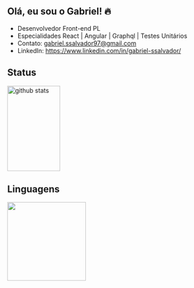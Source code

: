 ## Olá, eu sou o Gabriel! 🔥

- Desenvolvedor Front-end PL
- Especialidades React | Angular | Graphql | Testes Unitários
- Contato: gabriel.ssalvador97@gmail.com
- LinkedIn: https://www.linkedin.com/in/gabriel-ssalvador/

## Status

<img width="49%" height="195px" src="https://github-readme-stats.vercel.app/api?username=gabrielss97&show_icons=true&count_private=true&hide_border=true&title_color=00bfbf&icon_color=00bfbf&text_color=c9d1d9&bg_color=0d1117" alt="github stats" /> 

## Linguagens

<div>
  <a href="https://github.com/gabrielss97"></a>
  <img
    height="180em"
    src="https://github-readme-stats.vercel.app/api/top-langs/?username=gabrielss97&layout=compact&langs_count=7&theme=merko"
  />
</div>
